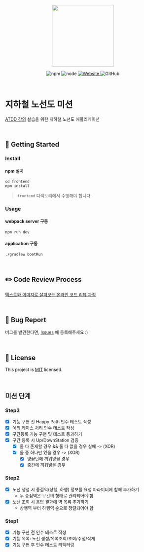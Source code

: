 <p align="center">
    <img width="200px;" src="https://raw.githubusercontent.com/woowacourse/atdd-subway-admin-frontend/master/images/main_logo.png"/>
</p>
<p align="center">
  <img alt="npm" src="https://img.shields.io/badge/npm-%3E%3D%205.5.0-blue">
  <img alt="node" src="https://img.shields.io/badge/node-%3E%3D%209.3.0-blue">
  <a href="https://edu.nextstep.camp/c/R89PYi5H" alt="nextstep atdd">
    <img alt="Website" src="https://img.shields.io/website?url=https%3A%2F%2Fedu.nextstep.camp%2Fc%2FR89PYi5H">
  </a>
  <img alt="GitHub" src="https://img.shields.io/github/license/next-step/atdd-subway-admin">
</p>

<br>

# 지하철 노선도 미션
[ATDD 강의](https://edu.nextstep.camp/c/R89PYi5H) 실습을 위한 지하철 노선도 애플리케이션

<br>

## 🚀 Getting Started

### Install
#### npm 설치
```
cd frontend
npm install
```
> `frontend` 디렉토리에서 수행해야 합니다.

### Usage
#### webpack server 구동
```
npm run dev
```
#### application 구동
```
./gradlew bootRun
```
<br>

## ✏️ Code Review Process
[텍스트와 이미지로 살펴보는 온라인 코드 리뷰 과정](https://github.com/next-step/nextstep-docs/tree/master/codereview)

<br>

## 🐞 Bug Report

버그를 발견한다면, [Issues](https://github.com/next-step/atdd-subway-admin/issues) 에 등록해주세요 :)

<br>

## 📝 License

This project is [MIT](https://github.com/next-step/atdd-subway-admin/blob/master/LICENSE.md) licensed.

<br>

## 미션 단계

### Step3
- [x] 기능 구현 전 Happy Path 인수 테스트 작성
- [x] 예외 케이스 처리 인수 테스트 작성
- [x] 구간등록 기능 구현 및 테스트 통과하기
- [x] 구간 등록 시 Up/DownStation 검증
  - [x] 둘 다 존재할 경우 && 둘 다 없을 경우 실패 -> (XOR)
  - [x] 둘 중 하나만 있을 경우 -> (XOR)
    - [x] 양끝단에 끼워넣을 경우
    - [x] 중간에 끼워넣을 경우 

### Step2
- [x] 노선 생성 시 종점역(상행, 하행) 정보를 요청 파라미터에 함께 추가하기
  - 두 종점역은 구간의 형태로 관리되어야 함
- [x] 노선 조회 시 응답 결과에 역 목록 추가하기
  - 상행역 부터 하행역 순으로 정렬되어야 함

### Step1
- [x] 기능 구현 전 인수 테스트 작성
- [x] 기능 목록: 노선 생성/목록조회/조회/수정/삭제
- [x] 기능 구현 후 인수 테스트 리팩터링
